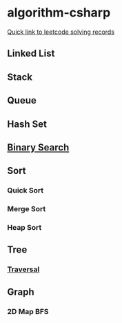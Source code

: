# algorithm-csharp

[Quick link to leetcode solving records](https://github.com/vincenc/algorithm-csharp/tree/master/algorithm-csharp/LeetCode)

## Linked List
## Stack
## Queue
## Hash Set
## [Binary Search](https://github.com/vincenc/algorithm-csharp/tree/master/algorithm-csharp/LeetCode/BinarySearch)
## Sort
### Quick Sort
### Merge Sort
### Heap Sort
## Tree
### [Traversal](https://github.com/vincenc/algorithm-csharp/tree/master/algorithm-csharp/LeetCode/Tree/Traversal)
## Graph
### 2D Map BFS

